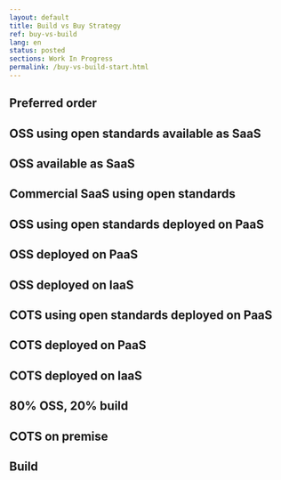 ```yaml
---
layout: default
title: Build vs Buy Strategy
ref: buy-vs-build
lang: en
status: posted
sections: Work In Progress
permalink: /buy-vs-build-start.html
---
```


## Preferred order
## OSS using open standards available as SaaS
## OSS available as SaaS
## Commercial SaaS using open standards
## OSS using open standards deployed on PaaS
## OSS deployed on PaaS
## OSS deployed on IaaS
## COTS using open standards deployed on PaaS
## COTS deployed on PaaS
## COTS deployed on IaaS
## 80% OSS, 20% build
## COTS on premise
## Build